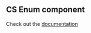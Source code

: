 ## CS Enum component
Check out the [documentation](../../../../docs/components.md#cs-enum-open_file_folder)
